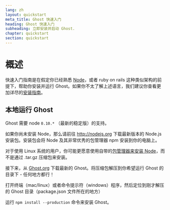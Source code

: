 ```yaml
---
lang: zh
layout: quickstart
meta_title: Ghost 快速入门
heading: Ghost 快速入门
subheading: 立即安装并启动 Ghost.
chapter: quickstart
section: quickstart
---
```


# 概述 <a id="overview"></a>

快速入门指南是在假定你已经熟悉 [Node](http://nodejs.org)，或者 ruby on rails 这种类似架构的前提下，帮助你安装并运行 Ghost。如果你不太了解上述语言，我们建议你查看更加详尽的[安装指南](/installation.html)。

## 本地运行 Ghost <a id="ghost-local"></a>

Ghost 需要 node `0.10.*` （最新的稳定版）的支持。

如果你尚未安装 Node，那么请前往 <http://nodejs.org> 下载最新版本的 Node.js 安装包。安装包会将 Node 及其非常优秀的包管理器 npm 安装到你的电脑上。 

对于使用 Linux 系统的用户，你可能更愿意使用自带的[包管理器来安装 Node](https://github.com/joyent/node/wiki/Installing-Node.js-via-package-manager)，而不是通过 .tar.gz 压缩包来安装。

接下来，从 [Ghost.org](http://ghost.org) 下载最新的 Ghost。将压缩包解压到你希望运行 Ghost 的目录下 - 任何地方都行！

打开终端（mac/linux）或者命令提示符（windows）程序，然后定位到刚才解压的 Ghost 目录（package.json 文件所在的地方）

运行 `npm install --production` 命令来安装 Ghost。

<!--<h2 id="customise">自定义和配置 Ghost</h2>

<h2 id="ghost-deploy">部署 Ghost</h2>

<ol>
    <li>在终端 / 命令行中，执行 <code>npm start</code></li>
    <li><p>你的 Ghost 博客应该已经开始运行了，访问 <a href="http://localhost:2368/">http://localhost:2368/</a> 来看看效果</p></li>
</ol>
-->